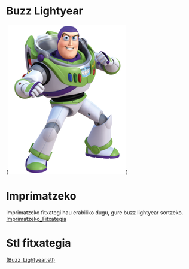 # Buzz Lightyear
(![alt text](BuzzLightYear.png))
# Imprimatzeko
imprimatzeko fitxategi hau erabiliko dugu, gure buzz lightyear sortzeko.
[Imprimatzeko_Fitxategia](Buzz_Lightyear.ufp)
# Stl fitxategia
[(Buzz_Lightyear.stl)](Buzz_Lightyear.stl)